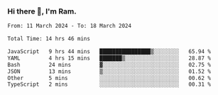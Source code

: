 ### Hi there 👋, I'm Ram.

<!--START_SECTION:waka-->

```txt
From: 11 March 2024 - To: 18 March 2024

Total Time: 14 hrs 46 mins

JavaScript   9 hrs 44 mins   ████████████████▒░░░░░░░░   65.94 %
YAML         4 hrs 15 mins   ███████▒░░░░░░░░░░░░░░░░░   28.87 %
Bash         24 mins         ▓░░░░░░░░░░░░░░░░░░░░░░░░   02.75 %
JSON         13 mins         ▒░░░░░░░░░░░░░░░░░░░░░░░░   01.52 %
Other        5 mins          ░░░░░░░░░░░░░░░░░░░░░░░░░   00.62 %
TypeScript   2 mins          ░░░░░░░░░░░░░░░░░░░░░░░░░   00.31 %
```

<!--END_SECTION:waka-->
